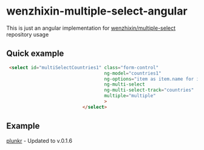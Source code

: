 # wenzhixin-multiple-select-angular


This is just an angular implementation for [wenzhixin/multiple-select](https://github.com/wenzhixin/multiple-select) repository usage


Quick example
-------------

```HTML
 <select id="multiSelectCountries1" class="form-control"
                                    ng-model="countries1"
                                    ng-options="item as item.name for item in countries track by item.id"
                                    ng-multi-select
                                    ng-multi-select-track="countries"
                                    multiple="multiple"
                                    >
                            </select>
```

Example
-------

[plunkr](http://plnkr.co/edit/e9vuq5yW5to2Em0EX3Fa?p=preview) - Updated to v.0.1.6
